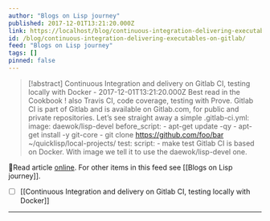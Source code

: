 ```yaml
---
author: "Blogs on Lisp journey"
published: 2017-12-01T13:21:20.000Z
link: https://localhost/blog/continuous-integration-delivering-executables-on-gitlab/
id: /blog/continuous-integration-delivering-executables-on-gitlab/
feed: "Blogs on Lisp journey"
tags: []
pinned: false
---
```

> [!abstract] Continuous Integration and delivery on Gitlab CI, testing locally with Docker - 2017-12-01T13:21:20.000Z
> Best read in the Cookbook ! also Travis CI, code coverage, testing with Prove. Gitlab CI is part of Gitlab and is available on Gitlab.com, for public and private repositories. Let’s see straight away a simple .gitlab-ci.yml: image: daewok/lisp-devel before_script: - apt-get update -qy - apt-get install -y git-core - git clone https://github.com/foo/bar ~/quicklisp/local-projects/ test: script: - make test Gitlab CI is based on Docker. With image we tell it to use the daewok/lisp-devel one.

🔗Read article [online](https://localhost/blog/continuous-integration-delivering-executables-on-gitlab/). For other items in this feed see [[Blogs on Lisp journey]].

- [ ] [[Continuous Integration and delivery on Gitlab CI, testing locally with Docker]]
- - -

